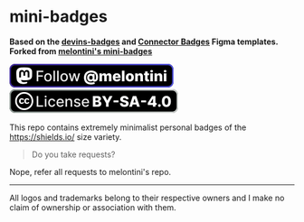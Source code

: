 # mini-badges

**Based on the [devins-badges](https://github.com/intergrav/devins-badges) and [Connector Badges](https://github.com/Sinytra/.github/tree/main/badges/connector) Figma templates. Forked from [melontini's mini-badges](https://github.com/melontini/mini-badges)**

[![Follow @melontini on Mastodon!](https://raw.githubusercontent.com/melontini/mini-badges/main/personal/mastodon-melontini.svg)](https://mstdn.social/@melontini)
![](https://raw.githubusercontent.com/melontini/mini-badges/main/licenses/cc/CC-BY-SA-4.0.svg)

This repo contains extremely minimalist personal badges of the https://shields.io/ size variety.

> Do you take requests?

Nope, refer all requests to melontini's repo.

*** 

All logos and trademarks belong to their respective owners and I make no claim of ownership or association with them.
